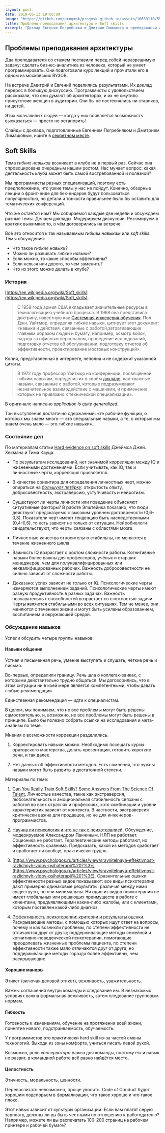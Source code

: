 ```yaml
---
layout: post
date: 2019-06-13 19:00:00
image: "https://github.com/progmsk/progmsk.github.io/assets/10639110/55eaa2fc-457b-4a0b-808d-21499213a1e4"
title: Проблемы преподавания архитектуры и Soft skills
excerpt: "Доклад Евгения Погребняка и Дмитрия Лимашова о преподавании архитектуры и групповое обсуждение soft skills."
---
```


## Проблемы преподавания архитектуры

Два преподавателя со стажем поставили перед собой неразрешимую задачу: сделать бизнес-аналитика из человека, который не умеет программировать. Они подготовили курс лекций и прочитали его в одном из московских ВУЗОВ.

На встрече Дмитрий и Евгений поделились результатами. Их доклад перерос в большую дискуссию. Программисты с удовольствием рассказали, что они думают об архитекторах, и их не смутило присутствие женщин в аудитории. Они бы не постеснялись ни стариков, ни детей.

Этих молчаливых людей&nbsp;&mdash; когда у них появляется возможность высказаться&nbsp;&mdash; просто не остановить!

Слайды с доклада, подготовленные Евгением Погребняком и Дмитрием Лимашовым, ищите в [секретном месте](https://speakerdeck.com/epogrebnyak/it-arkhitiektura-opyt-priepodavaniia).

## Soft Skills

Тема *гибких навыков* возникает в клубе не в первый раз. Сейчас она спровоцирована очередным нашим ростом. Нас мучает вопрос: какая деятельность клуба может быть самой востребованной и полезной?

Мы программисты разных специализаций, поэтому есть предположение, что узкие темы у нас не пойдут. Конечно, обзорные лекции о фронт-енде для бек-ендеров будут пользоваться популярностью, но детали и тонкости правильнее было бы оставить для тематических конференций.

Что же остаётся нам? Мы собираемся каждые две недели и обсуждаем разные темы. Делаем доклады. Модерируем дискуссии. Резюмируем в кратких выжимках то, о чём договорились на встрече.

Всё это относится к так называемым *гибким навыкам* или *soft skills*. Темы обсуждения:

* Что такое *гибкие навыки*?
* Можно ли развивать *гибкие навыки*?
* Если можно, то какие способы эффективны?
* Если нельзя или дорого, то чем заменить?
* Что из этого можно делать в клубе?

### История

[https://en.wikipedia.org/wiki/Soft_skills](https://en.wikipedia.org/wiki/Soft_skills).

> C 1959 года армия США вкладывает значительные ресурсы в технологизацию учебного процесса. В 1968 она представила доктрину, известную как [Системная инженерия обучения](https://stacks.stanford.edu/file/druid:tv440px2527/tv440px2527.pdf).
> Пол Джи. Уайтмор, определяя гибкие навыки, цитирует этот документ: &laquo;навыки и действия, связанные с работой,затрагивающие главным образом людей и бумагу, например, осмотр войск, надзор за офисным персоналом, проведение исследований, подготовку отчетов об обслуживании, подготовку отчетов об эффективности, проектирование мостовых конструкций&raquo;.

Копия, представленная в интернете, неполна и не содержит указанной цитаты.

> В 1972 году профессор Уайтмор на конференции, посвящённой гибким навыкам, определил их в своём [докладе](https://archive.org/stream/DTIC_ADA099612/DTIC_ADA099612_djvu.txt), как &laquo;важные навыки, связанные с работой, которые подразумевают незначительное взаимодействие с машинами, и применение которых не привязано к технической специализации&raquo;.

В оригинале написано *application is quite generalized*.

Тон выступления достаточно сдержанный: &laquo;те рабочие функции, о которых мы знаем много&nbsp;&mdash; это специальные навыки, а те, о которых мы знаем очень мало&nbsp;&mdash; это гибкие навыки&raquo;.

### Состояние дел

По материалам статьи [Hard evidence on soft skills](https://www.ncbi.nlm.nih.gov/pmc/articles/PMC3612993/) Джеймса Джей. Хекмана и Тима Кауца.

* По результатам исследований, нет значимой корреляции между IQ и жизненными достижениями. Если учитывать, как IQ, так и личностные черты, корреляция проявляется.

* В качестве ориентира для определения личностных черт, можно опираться на [*большуют пятёрку*](https://ru.wikipedia.org/wiki/Большая_пятёрка_(психология)): открытость опыту, добросовестность, экстраверсию, уступчивость и нейротизм.

* Существуют ли черты личности или поведение объясняют ситуативные факторы? В работе Эпштейнка показано, что люди действуют предсказуемо с высоким уровнем достоврености (0,6-0,8). Показатели черт имеют тенденцию быть наследственными (0,4-0,6), то есть зависят не только от ситуации. Нейробиологи свидетельствуют, что черты связаны с областями мозга.

* Личностные качества относительно стабильны, но меняются в течение жизненного цикла.

* Важность IQ возрастает с ростом сложности работы. Когнитивные навыки более важны для профессоров, учёных и старших менеджеров, чем для полуквалифицированных или неквалифицированных рабочих. Важность добросовестности не сильно зависит от сложности работы.

* Доказано: успех зависит не только от IQ. Психологические черты измеряются выполнением заданий. Психологические черты имеют разную продуктивность в разных задачах. Важность познавательных способностей возрастает со сложностью задачи. Черты являются стабильными во всех ситуациях. Тем не менее, они меняются с течением жизни и могут быть усилены образованием, воспитанием и окружающей средой.

### Обсуждение навыков

Успели обсудить четыре группы навыков.

#### Навыки общения

Устная и письменная речь, умение выступать и слушать, чёткие речь и письмо.

Во-первых, определили границу. Речь шла о коллегах-заиках, с которыми действительно трудно общаться. Мы договорились, что в этом ситуации ни в коей мере является компетентными, чтобы давать любые рекомендации.

Единственная рекомендация&nbsp;&mdash; идти к специалистам.

В целом, мы понимаем, что не все проблемы могут быть решены самостоятельно, и, возможно, не все проблемы могут быть решены в принципе. Было бы полезно собрать ссылки на исследования и мета-анализы по теме.

Мнения о возможности коррекции разделились.

1. Корректировать навыки можно. Необходимо посещать курсы ораторского мастерства, делать презентации, готовить короткие речи, и так далее.

1. Нет данных об эффективности методов. Есть сомнения, что нужны навыки могут быть развиты в достаточной степени.

Материалы по теме:

1. [Can You Really Train Soft Skills? Some Answers From The Science Of Talent](https://www.forbes.com/sites/tomaspremuzic/2018/06/14/can-you-really-train-soft-skills-some-answers-from-the-science-of-talent/#44954dd5c460).
Личностые качества, такие как экстраверсия, любознательность и эмоциональная стабильность связаны с работой во всех отраслях и профессиях, хотя комбинации и уровни характеристик зависят от контекста. В частности, экстраверсия критически важна для продавцов, но не для инженеров-программистов.

1. [Научна ли психология и что не так с психотерапией](https://www.youtube.com/watch?v=MTx3XdcKFDE). Обсуждение, модерируемое Александром Панчиным. НЛП не работает. Соционика не работает. Терапевтические методы работают, их эффективность сравнима. Предсказать, какой из методов сработает и сработает ли вообще, практически трудно.

1. [https://www.psychologos.ru/articles/view/sravnitelnaya-effektivnost-razlichnyh-vidov-psihoterapii%20?%3E](https://www.psychologos.ru/articles/view/sravnitelnaya-effektivnost-razlichnyh-vidov-psihoterapii%20?%3E). Сравнительные оценки эффективности разных видов показывают: все виды психотерапии дают примерно одинаковые результаты: различия между ними существуют, но они минимальны. Ни один из видов психотерапии не имеет глобальных или решающих преимуществ в работе с клиентами, предъявляющими какие-либо жалобы, или с клиентами, которым поставлен какой-либо диагноз.

1. [Эффективность психотерапии: критерии и результаты оценки](https://www.psychologos.ru/articles/view/effektivnost-psihoterapii-dvoe-zn--kriterii-i-rezultaty-ocenki). Раскрывающие методы, с помощью которых ищут ответ на вопросы, почему и как возникли проблемы, по степени эффективности не отличаются друг от друга; поддерживающие методы семейной и когнитивно-поведенческой психотерапии, помогающие преодолевать жизненные проблемы пациента, по степени эффективности также мало отличаются друг от друга; но поддерживающие методы гораздо более эффективны, чем раскрывающие.

#### Хорошие манеры

Этикет (включая деловой этикет), вежливость, уважительность.

Важны соглашения внутри команды и следование им. В незнакомых условиях важна формальная вежливость, затем следование групповым нормам.

#### Гибкость

Готовность к изменениям, обучение на протяжении всей жизни, принятие нового, подстраиваемость, обучаемость.

У программистов это практически hard skill из-за частой смены технологий. Выходи из зоны комфорта, учиться писать левой рукой.

Возможно, роль *консерватора* важна для команды, поэтому если навык не развит, в командной работе всё равно найдётся место.

#### Целостность

Этичность, моральность, ценности.

Перевоспитать невозможно, проще уволить. Code of Conduct будет хорошим подспорьем в формализации, что такое хорошо и что такое плохо.

Этот навык зависит от культуры организации. Если вам платят серую зарплату, должны ли вы быть честными по отношению к работодателю? Например, можете ли вы распечатать 100-200 страниц на рабочем принтере и рабочей бумаге?
